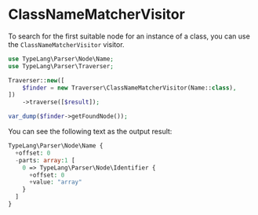 
# ClassNameMatcherVisitor

To search for the first suitable node for an instance of a class, you can
use the `ClassNameMatcherVisitor` visitor.

```php
use TypeLang\Parser\Node\Name;
use TypeLang\Parser\Traverser;

Traverser::new([
    $finder = new Traverser\ClassNameMatcherVisitor(Name::class),
])
    ->traverse([$result]);

var_dump($finder->getFoundNode());
```

You can see the following text as the output result:

```php
TypeLang\Parser\Node\Name {
  +offset: 0
  -parts: array:1 [
    0 => TypeLang\Parser\Node\Identifier {
      +offset: 0
      +value: "array"
    }
  ]
}
```
